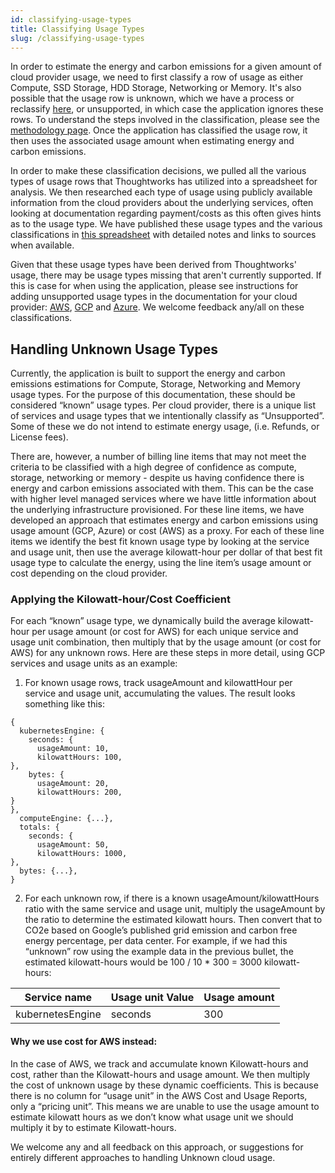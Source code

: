 ```yaml
---
id: classifying-usage-types
title: Classifying Usage Types
slug: /classifying-usage-types
---
```


In order to estimate the energy and carbon emissions for a given amount of cloud provider usage, we need to first classify a row of usage as either Compute, SSD Storage, HDD Storage, Networking or Memory. It's also possible that the usage row is unknown, which we have a process or reclassify [here](./ClassifyingUsageTypes.md#handling-unknown-usage-types), or unsupported, in which case the application ignores these rows. To understand the steps involved in the classification, please see the [methodology page](./Methodology.md#1-using-billing-data-for-cloud-usage-holistic). Once the application has classified the usage row, it then uses the associated usage amount when estimating energy and carbon emissions.

In order to make these classification decisions, we pulled all the various types of usage rows that Thoughtworks has utilized into a spreadsheet for analysis. We then researched each type of usage using publicly available information from the cloud providers about the underlying services, often looking at documentation regarding payment/costs as this often gives hints as to the usage type. We have published these usage types and the various classifications in [this spreadsheet](https://docs.google.com/spreadsheets/d/1rMt1lb3G23JnwbAODCka1ohrbl-4pELFSqi6xwwW4q4/) with detailed notes and links to sources when available. 

Given that these usage types have been derived from Thoughtworks' usage, there may be usage types missing that aren't currently supported. If this is case for when using the application, please see instructions for adding unsupported usage types in the documentation for your cloud provider: [AWS](./AWS.md#unsupported-usage-types), [GCP](./GCP.md#unsupported-usage-types) and [Azure](./Azure.md#unsupported-usage-types). We welcome feedback any/all on these classifications.

## Handling Unknown Usage Types

Currently, the application is built to support the energy and carbon emissions estimations for Compute, Storage, Networking and Memory usage types. For the purpose of this documentation, these should be considered “known” usage types. Per cloud provider, there is a unique list of services and usage types that we intentionally classify as “Unsupported”. Some of these we do not intend to estimate energy usage, (i.e. Refunds, or License fees).

There are, however, a number of billing line items that may not meet the criteria to be classified with a high degree of confidence as compute, storage, networking or memory - despite us having confidence there is energy and carbon emissions associated with them. This can be the case with higher level managed services where we have little information about the underlying infrastructure provisioned. For these line items, we have developed an approach that estimates energy and carbon emissions using usage amount (GCP, Azure) or cost (AWS) as a proxy. For each of these line items we identify the best fit known usage type by looking at the service and usage unit, then use the average kilowatt-hour per dollar of that best fit usage type to calculate the energy, using the line item’s usage amount or cost depending on the cloud provider.

### Applying the Kilowatt-hour/Cost Coefficient

For each “known” usage type, we dynamically build the average kilowatt-hour per usage amount (or cost for AWS) for each unique service and usage unit combination, then multiply that by the usage amount (or cost for AWS) for any unknown rows. Here are these steps in more detail, using GCP services and usage units as an example:

1. For known usage rows, track usageAmount and kilowattHour per service and usage unit, accumulating the values. The result looks something like this:
```
{
  kubernetesEngine: {
    seconds: {
      usageAmount: 10,
      kilowattHours: 100,
},
    bytes: {
      usageAmount: 20,
      kilowattHours: 200,
}
},
  computeEngine: {...},
  totals: {
    seconds: {
      usageAmount: 50,
      kilowattHours: 1000,
},
  bytes: {...},
}
```
2. For each unknown row, if there is a known usageAmount/kilowattHours ratio with the same service and usage unit, multiply the usageAmount by the ratio to determine the estimated kilowatt hours. Then convert that to CO2e based on Google’s published grid emission and carbon free energy percentage, per data center. For example, if we had this “unknown” row using the example data in the previous bullet, the estimated kilowatt-hours would be 100 / 10 * 300 = 3000 kilowatt-hours:

| Service name     | Usage unit Value | Usage amount |
|------------------|------------------|--------------|
| kubernetesEngine | seconds          | 300          |

#### Why we use cost for AWS instead:

In the case of AWS, we track and accumulate known Kilowatt-hours and cost, rather than the Kilowatt-hours and usage amount. We then multiply the cost of unknown usage by these dynamic coefficients. This is because there is no column for “usage unit” in the AWS Cost and Usage Reports, only a “pricing unit”. This means we are unable to use the usage amount to estimate kilowatt hours as we don’t know what usage unit we should multiply it by to estimate Kilowatt-hours.

We welcome any and all feedback on this approach, or suggestions for entirely different approaches to handling Unknown cloud usage.

